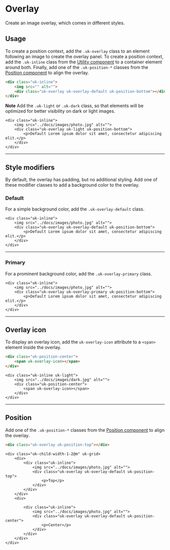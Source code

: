 # Overlay

<p class="uk-text-lead">Create an image overlay, which comes in different styles.</p>

## Usage

To create a position context, add the `.uk-overlay` class to an element following an image to create the overlay panel. To create a position context, add the `.uk-inline` class from the [Utility component](utility.md#inline) to a container element around both. Finally, add one of the `.uk-position-*` classes from the [Position component](position.md) to align the overlay.

```html
<div class="uk-inline">
    <img src="" alt="">
    <div class="uk-overlay uk-overlay-default uk-position-bottom"></div>
</div>
```

**Note** Add the `.uk-light` or `.uk-dark` class, so that elements will be optimized for better visibility on dark or light images.

```example
<div class="uk-inline">
    <img src="../docs/images/photo.jpg" alt="">
    <div class="uk-overlay uk-light uk-position-bottom">
        <p>Default Lorem ipsum dolor sit amet, consectetur adipiscing elit.</p>
    </div>
</div>
```

***

## Style modifiers

By default, the overlay has padding, but no additional styling. Add one of these modifier classes to add a background color to the overlay.

### Default

For a simple background color, add the `.uk-overlay-default` class.

```example
<div class="uk-inline">
    <img src="../docs/images/photo.jpg" alt="">
    <div class="uk-overlay uk-overlay-default uk-position-bottom">
        <p>Default Lorem ipsum dolor sit amet, consectetur adipiscing elit.</p>
    </div>
</div>
```

***

### Primary

For a prominent background color, add the `.uk-overlay-primary` class.

```example
<div class="uk-inline">
    <img src="../docs/images/photo.jpg" alt="">
    <div class="uk-overlay uk-overlay-primary uk-position-bottom">
        <p>Default Lorem ipsum dolor sit amet, consectetur adipiscing elit.</p>
    </div>
</div>
```

***

## Overlay icon

To display an overlay icon, add the `uk-overlay-icon` attribute to a `<span>` element inside the overlay.

```html
<div class="uk-position-center">
    <span uk-overlay-icon></span>
</div>
```

```example
<div class="uk-inline uk-light">
    <img src="../docs/images/dark.jpg" alt="">
    <div class="uk-position-center">
        <span uk-overlay-icon></span>
    </div>
</div>
```

***

## Position

Add one of the `.uk-position-*` classes from the [Position component](position.md) to align the overlay.

```html
<div class="uk-overlay uk-position-top"></div>
```

```example
<div class="uk-child-width-1-2@m" uk-grid>
    <div>
        <div class="uk-inline">
            <img src="../docs/images/photo.jpg" alt="">
            <div class="uk-overlay uk-overlay-default uk-position-top">
                <p>Top</p>
            </div>
        </div>
    </div>
    <div>

        <div class="uk-inline">
            <img src="../docs/images/photo.jpg" alt="">
            <div class="uk-overlay uk-overlay-default uk-position-center">
                <p>Center</p>
            </div>
        </div>
    </div>
</div>
```
